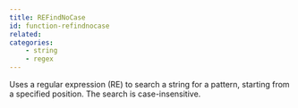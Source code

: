 ```yaml
---
title: REFindNoCase
id: function-refindnocase
related:
categories:
    - string
    - regex
---
```


Uses a regular expression (RE) to search a string for a pattern,
         starting from a specified position. The search is
         case-insensitive.